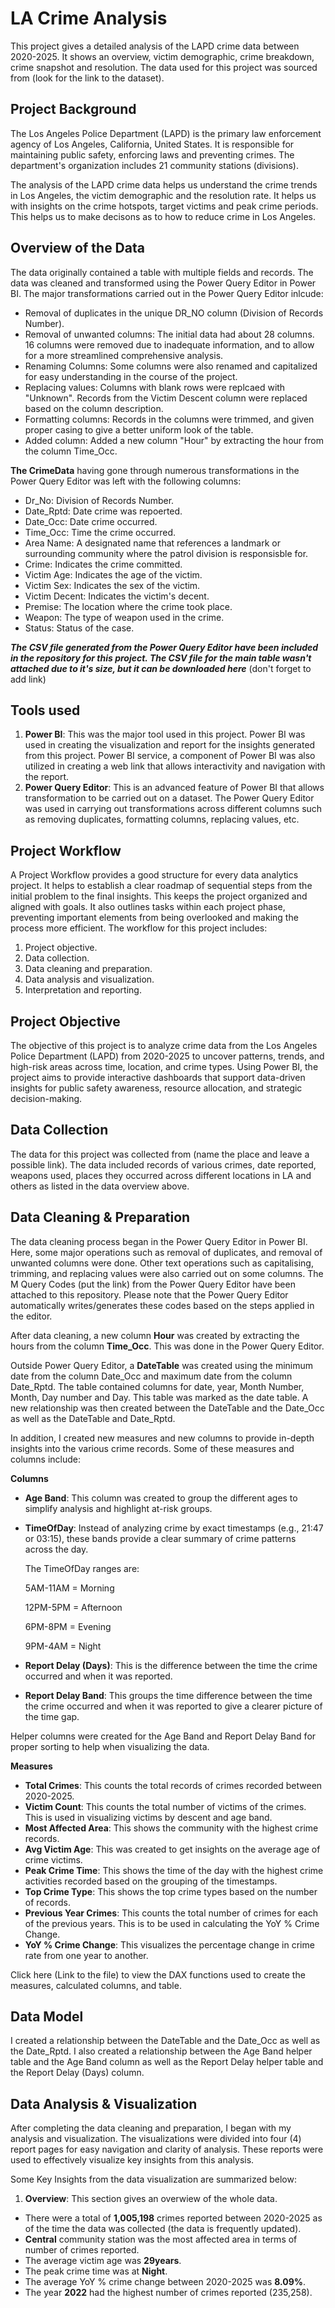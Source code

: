 # LA Crime Analysis
This project gives a detailed analysis of the LAPD crime data between 2020-2025. It shows an overview, victim demographic, crime breakdown, crime snapshot and resolution. The data used for this project was sourced from (look for the link to the dataset). 
## Project Background
The Los Angeles Police Department (LAPD) is the primary law enforcement agency of Los Angeles, California, United States. It is responsible for maintaining public safety, enforcing laws and preventing crimes. The department's organization includes 21 community stations (divisions).

The analysis of the LAPD crime data helps us understand the crime trends in Los Angeles, the victim demographic and the resolution rate. It helps us with insights on the crime hotspots, target victims and peak crime periods. This helps us to make decisons as to how to reduce crime in Los Angeles.
## Overview of the Data
The data originally contained a table with multiple fields and records. The data was cleaned and transformed using the Power Query Editor in Power BI. The major transformations carried out in the Power Query Editor inlcude:
* Removal of duplicates in the unique DR_NO column (Division of Records Number).
* Removal of unwanted columns: The initial data had about 28 columns. 16 columns were removed due to inadequate information, and to allow for a more streamlined comprehensive analysis.
* Renaming Columns: Some columns were also renamed and capitalized for easy understanding in the course of the project.
* Replacing values: Columns with blank rows were replcaed with "Unknown". Records from the Victim Descent column were replaced based on the column description.
* Formatting columns: Records in the columns were trimmed, and given proper casing to give a better uniform look of the table.
* Added column: Added a new column "Hour" by extracting the hour from the column Time_Occ.

**The CrimeData** having gone through numerous transformations in the Power Query Editor was left with the following columns:
* Dr_No: Division of Records Number.
* Date_Rptd: Date crime was repoerted.
* Date_Occ: Date crime occurred.
* Time_Occ: Time the crime occurred.
* Area Name: A designated name that references a landmark or surrounding community where the patrol division is responsisble for.
* Crime: Indicates the crime committed.
* Victim Age: Indicates the age of the victim.
* Victim Sex: Indicates the sex of the victim.
* Victim Decent: Indicates the victim's decent.
* Premise: The location where the crime took place.
* Weapon: The type of weapon used in the crime.
* Status: Status of the case.

***The CSV file generated from the Power Query Editor have been included in the repository for this project. The CSV file for the main table wasn't attached due to it's size, but it can be downloaded here*** (don't forget to add link)

## Tools used 
1. **Power BI**: This was the major tool used in this project. Power BI was used in creating the visualization and report for the insights generated from this project. Power BI service, a component of Power BI was also utilized in creating a web link that allows interactivity and navigation with the report.
2. **Power Query Editor**: This is an advanced feature of Power BI that allows transformation to be carried out on a dataset. The Power Query Editor was used in carrying out transformations across different columns such as removing duplicates, formatting columns, replacing values, etc.

## Project Workflow
A Project Workflow provides a good structure for every data analytics project. It helps to establish a clear roadmap of sequential steps from the initial problem to the final insights. This keeps the project organized and aligned with goals. It also outlines tasks within each project phase, preventing important elements from being overlooked and making the process more efficient. The workflow for this project includes:
1. Project objective.
2. Data collection.
3. Data cleaning and preparation.
4. Data analysis and visualization.
5. Interpretation and reporting.

## Project Objective
The objective of this project is to analyze crime data from the Los Angeles Police Department (LAPD) from 2020-2025 to uncover patterns, trends, and high-risk areas across time, location, and crime types. Using Power BI, the project aims to provide interactive dashboards that support data-driven insights for public safety awareness, resource allocation, and strategic decision-making.

## Data Collection 
The data for this project was collected from (name the place and leave a possible link). The data included records of various crimes, date reported, weapons used, places they occurred across different locations in LA and others as listed in the data overview above.
## Data Cleaning & Preparation
The data cleaning process began in the Power Query Editor in Power BI. Here, some major operations such as removal of duplicates, and removal of unwanted columns were done. Other text operations such as capitalising, trimming, and replacing values were also carried out on some columns. The M Query Codes (put the link) from the Power Query Editor have been attached to this repository. Please note that the Power Query Editor automatically writes/generates these codes based on the steps applied in the editor.

After data cleaning, a new column **Hour** was created by extracting the hours from the column **Time_Occ**. This was done in the Power Query Editor. 

Outside Power Query Editor, a **DateTable** was created using the minimum date from the column Date_Occ and maximum date from the column Date_Rptd. The table contained columns for date, year, Month Number, Month, Day number and Day. This table was marked as the date table. A new relationship was then created between the DateTable and the Date_Occ as well as the DateTable and Date_Rptd. 

In addition, I created new measures and new columns to provide in-depth insights into the various crime records. Some of these measures and columns include:

**Columns**
* **Age Band**: This column was created to group the different ages to simplify analysis and highlight at-risk groups.
* **TimeOfDay**: Instead of analyzing crime by exact timestamps (e.g., 21:47 or 03:15), these bands provide a clear summary of crime patterns across the day.

  The TimeOfDay ranges are:
  
  5AM-11AM = Morning
  
  12PM-5PM = Afternoon
  
  6PM-8PM = Evening
  
  9PM-4AM = Night
  
* **Report Delay (Days)**: This is the difference between the time the crime occurred and when it was reported.
* **Report Delay Band**: This groups the time difference between the time the crime occurred and when it was reported to give a clearer picture of the time gap.

Helper columns were created for the Age Band and Report Delay Band for proper sorting to help when visualizing the data. 

**Measures**
* **Total Crimes**: This counts the total records of crimes recorded between 2020-2025.
* **Victim Count**: This counts the total number of victims of the crimes. This is used in visualizing victims by descent and age band. 
* **Most Affected Area**: This shows the community with the highest crime records. 
* **Avg Victim Age**: This was created to get insights on the average age of crime victims.
* **Peak Crime Time**: This shows the time of the day with the highest crime activities recorded based on the grouping of the timestamps.
* **Top Crime Type**: This shows the top crime types based on the number of records. 
* **Previous Year Crimes**: This counts the total number of crimes for each of the previous years. This is to be used in calculating the YoY % Crime Change. 
* **YoY % Crime Change**: This visualizes the percentage change in crime rate from one year to another. 

Click here (Link to the file) to view the DAX functions used to create the measures, calculated columns, and table.

## Data Model
I created a relationship between the DateTable and the Date_Occ as well as the Date_Rptd. I also created a relationship between the Age Band helper table and the Age Band column as well as the Report Delay helper table and the Report Delay (Days) column. 

## Data Analysis & Visualization
After completing the data cleaning and preparation, I began with my analysis and visualization. The visualizations were divided into four (4) report pages for easy navigation and clarity of analysis. These reports were used to effectively visualize key insights from this analysis.

Some Key Insights from the data visualization are summarized below:

1. **Overview**: This section gives an overwiew of the whole data.
* There were a total of **1,005,198** crimes reported between 2020-2025 as of the time the data was collected (the data is frequently updated).
* **Central** community station was the most affected area in terms of number of crimes reported.
* The average victim age was **29years**.
* The peak crime time was at **Night**.
* The average YoY % crime change between 2020-2025 was **8.09%**.
* The year **2022** had the highest number of crimes reported (235,258).
